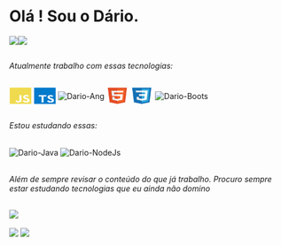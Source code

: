 # Olá ! Sou o Dário.

<div style="display: flex; align-items: center !important">

 <img src="https://github-readme-stats.vercel.app/api?username=DarioJr22&hide=contribs,prs,issues&show_icons=true&theme=transparent">
 <img src="https://github-readme-stats.vercel.app/api/top-langs/?username=DarioJr22&langs_count=8&theme=transparent&layout=compact">
 
 </div>
 
##
*Atualmente trabalho com essas tecnologias:*
<div style="display: inline_block"><br>
  <img align="center" alt="Dario-Js" height="30" width="40" src="https://raw.githubusercontent.com/devicons/devicon/master/icons/javascript/javascript-plain.svg">
  <img align="center" alt="Dario-Ts" height="30" width="40" src="https://raw.githubusercontent.com/devicons/devicon/master/icons/typescript/typescript-plain.svg">
  <img align="center" alt="Dario-Ang" height="30" width="40" src="https://cdn.jsdelivr.net/gh/devicons/devicon/icons/angularjs/angularjs-original.svg">
  <img align="center" alt="Dario-HTML" height="30" width="40" src="https://raw.githubusercontent.com/devicons/devicon/master/icons/html5/html5-original.svg">
  <img align="center" alt="Dario-CSS" height="30" width="40" src="https://raw.githubusercontent.com/devicons/devicon/master/icons/css3/css3-original.svg">
  <img align="center" alt="Dario-Boots" height="30" width="40" src="https://cdn.jsdelivr.net/gh/devicons/devicon/icons/bootstrap/bootstrap-original.svg">
</div>

##

*Estou estudando essas:*
<div style="display: inline_block"><br>
  <img align="center" alt="Dario-Java" height="30" width="40" src="https://cdn.jsdelivr.net/gh/devicons/devicon/icons/java/java-original.svg">
  <img align="center" alt="Dario-NodeJs" height="30" width="40" src="https://cdn.jsdelivr.net/gh/devicons/devicon/icons/nodejs/nodejs-original.svg">
</div>
<br>

*Além de sempre revisar o conteúdo do que já trabalho. Procuro sempre estar estudando tecnologias que eu ainda não domino*

 ##

<div> 

  <a href="https://instagram.com/dario.r0cha" target="_blank"><img src="https://img.shields.io/badge/-Instagram-%23E4405F?style=for-the-badge&logo=instagram&logoColor=white" target="_blank"></a>

  <a href = "mailto:dariojr1233@gmail.com"><img src="https://img.shields.io/badge/-Gmail-%23333?style=for-the-badge&logo=gmail&logoColor=white" target="_blank"></a>
  <a href="https://www.linkedin.com/in/dário-rocha-12a921189" target="_blank"><img src="https://img.shields.io/badge/-LinkedIn-%230077B5?style=for-the-badge&logo=linkedin&logoColor=white" target="_blank"></a> 
  
</div>

##




